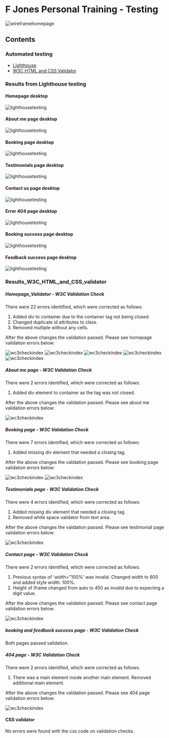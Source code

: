 # F Jones Personal Training - Testing

![wireframehomepage](assets/img-readme/homepage.png)

## Contents

### Automated testing
* [Lighthouse](#homepage)
* [W3C HTML and CSS Validator](#results_w3c_html_and_css_validator)

### Results from Lighthouse testing

#### Homepage desktop
![lighthousetesting](assets/img-readme/lighthouse-homepage.png)

#### About me page desktop
![lighthousetesting](assets/img-readme/lighthouse-aboutme.png)

#### Booking page desktop

![lighthousetesting](assets/img-readme/lighthouse-booking.png)

#### Testimonials page desktop

![lighthousetesting](assets/img-readme/lighthouse-testimonials.png)

#### Contact us page desktop

![lighthousetesting](assets/img-readme/lighthouse-contactus.png)

#### Error 404 page desktop

![lighthousetesting](assets/img-readme/lighthouse-404.png)

#### Booking success page desktop

![lighthousetesting](assets/img-readme/lighthouse-bookingsuccess.png)

#### Feedback success page desktop

![lighthousetesting](assets/img-readme/lighthouse-feedbacksuccess.png)

### Results_W3C_HTML_and_CSS_validator

##### Homepage_Validator - W3C Validation Check
There were 22 errors identified, which were corrected as follows:
1. Added div to container due to the container tag not being closed.
2. Changed duplicate id attributes to class.
3. Removed multiple <tr> without any cells.

After the above changes the validation passed. Please see homepage validation errors below:

![wc3checkindex](assets/img-readme/wc3checkindex1.png)
![wc3checkindex](assets/img-readme/wc3checkindex2.png)
![wc3checkindex](assets/img-readme/wc3checkindex3.png)
![wc3checkindex](assets/img-readme/wc3checkindex4.png)
![wc3checkindex](assets/img-readme/wc3checkindex5.png)

##### About me page - W3C Validation Check
There were 2 errors identified, which were corrected as follows:
1. Added div element to container as the tag was not closed.

After the above changes the validation passed. Please see about me validation errors below:

![wc3checkindex](assets/img-readme/wc3checkaboutme.png)

##### Booking page - W3C Validation Check
There were 7 errors identified, which were corrected as follows:
1. Added missing div element that needed a closing tag.

After the above changes the validation passed. Please see booking page validation errors below:

![wc3checkindex](assets/img-readme/wc3checkbooking1.png)
![wc3checkindex](assets/img-readme/wc3checkbooking2.png)

##### Testimonials page - W3C Validation Check
There were 4 errors identified, which were corrected as follows:
1. Added missing div element that needed a closing tag.
2. Removed white space validator from text area.

After the above changes the validation passed. Please see testimonial page validation errors below:

![wc3checkindex](assets/img-readme/wc3checktestimonials1.png)

##### Contact page - W3C Validation Check
There were 2 errors identified, which were corrected as follows:
1. Previous syntax of 'width="100%' was invalid. Changed width to 600 and added style width: 100%.
2. Height of iframe changed from auto to 450 as invalid due to expecting a digit value.

After the above changes the validation passed. Please see contact page validation errors below:

![wc3checkindex](assets/img-readme/wc3checktestcontact.png)

##### booking and feedback success page - W3C Validation Check
Both pages passed validation.

##### 404 page - W3C Validation Check
There were 2 errors identified, which were corrected as follows:
1. There was a main element inside another main element. Removed additional main element.

After the above changes the validation passed. Please see 404 page validation errors below:

![wc3checkindex](assets/img-readme/wc3check404.png)

#### CSS validator
No errors were found with the css code on validation checks.